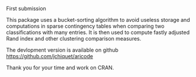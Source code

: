 First submission

This package uses a bucket-sorting algorithm to avoid useless storage and computations in sparse contingency tables when comparing two classifications with many entries. It is then used to compute fastly adjusted Rand index and other clustering comparison measures.

The devlopment version is available on github https://github.com/jchiquet/aricode

Thank you for your time and work on CRAN.

